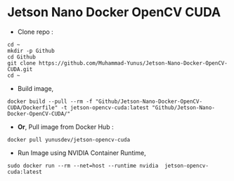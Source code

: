# Jetson Nano Docker OpenCV CUDA
- Clone repo :
```
cd ~
mkdir -p Github
cd Github
git clone https://github.com/Muhammad-Yunus/Jetson-Nano-Docker-OpenCV-CUDA.git
cd ~
```
- Build image,
```
docker build --pull --rm -f "Github/Jetson-Nano-Docker-OpenCV-CUDA/Dockerfile" -t jetson-opencv-cuda:latest "Github/Jetson-Nano-Docker-OpenCV-CUDA/"
```
- **Or**, Pull image from Docker Hub :
```
docker pull yunusdev/jetson-opencv-cuda
```
- Run Image using NVIDIA Container Runtime,
```
sudo docker run --rm --net=host --runtime nvidia  jetson-opencv-cuda:latest
```
